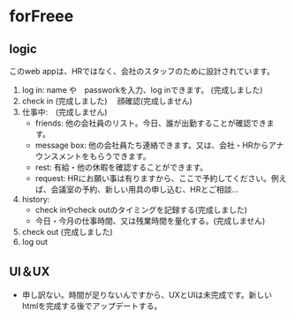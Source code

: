 # forFreee
## logic
このweb appは、HRではなく、会社のスタッフのために設計されています。
1. log in: name や　passworkを入力、log inできます。 (完成しました)
2. check in (完成しました) 　顔確認(完成しません)
3. 仕事中:　(完成しません)
   - friends: 他の会社員のリスト。今日、誰が出勤することが確認できます。
   - message box: 他の会社員たち連絡できます。又は、会社・HRからアナウンスメントをもらうできます。
   - rest: 有給・他の休暇を確認することができます。
   - request: HRにお願い事は有りますから、ここで予約してください。例えば、会議室の予約、新しい用具の申し込む、HRとご相談...
4. history: 
   - check inやcheck outのタイミングを記録する(完成しました)
   - 今日・今月の仕事時間、又は残業時間を量化する。(完成しません)
5. check out (完成しました)
6. log out

## UI＆UX
- 申し訳ない。時間が足りないんですから、UXとUIは未完成です。新しいhtmlを完成する後でアップデートする。

